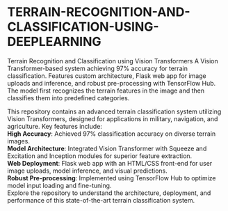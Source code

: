 # TERRAIN-RECOGNITION-AND-CLASSIFICATION-USING-DEEPLEARNING
Terrain Recognition and Classification using Vision Transformers A Vision Transformer-based system achieving 97% accuracy for terrain classification. Features custom architecture, Flask web app for image uploads and inference, and robust pre-processing with TensorFlow Hub. The model first recognizes the terrain features in the image and then classifies them into predefined categories.


This repository contains an advanced terrain classification system utilizing Vision Transformers, designed for applications in military, navigation, and agriculture.
Key features include:
<br>
**High Accuracy**: Achieved 97% classification accuracy on diverse terrain images.<br>
**Model Architecture**: Integrated Vision Transformer with Squeeze and Excitation and Inception modules for superior feature extraction.<br>
**Web Deployment**: Flask web app with an HTML/CSS front-end for user image uploads, model inference, and visual predictions.<br>
**Robust Pre-processing**: Implemented using TensorFlow Hub to optimize model input loading and fine-tuning.<br>
Explore the repository to understand the architecture, deployment, and performance of this state-of-the-art terrain classification system.
